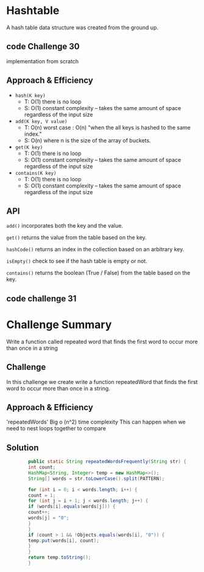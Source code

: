 # Hashtable

A hash table data structure was created from the ground up.

## code Challenge 30

implementation from scratch

## Approach & Efficiency

* `hash(K key)`
    * T: O(1) there is no loop
    * S: O(1) constant complexity – takes the same amount of space regardless of the input size
* `add(K key, V value)`
    * T: O(n) worst case : O(n) "when the all keys is hashed to the same index."
    * S: O(n) where n is the size of the array of buckets.
* `get(K key)`
    * T: O(1) there is no loop
    * S: O(1) constant complexity – takes the same amount of space regardless of the input size
* `contains(K key)`
    * T: O(1) there is no loop
    * S: O(1) constant complexity – takes the same amount of space regardless of the input size

## API

`add()` incorporates both the key and the value.

`get()` returns the value from the table based on the key.

`hashCode()` returns an index in the collection based on an arbitrary key.

`isEmpty()` check to see if the hash table is empty or not.

`contains()` returns the boolean (True / False) from the table based on the key.


## code challenge 31

# Challenge Summary

Write a function called repeated word that finds the first word to occur more than once in a string

## Challenge

In this challenge we create write a function repeatedWord that finds the first word to occur more than once in a string.

## Approach & Efficiency

'repeatedWords' Big o (n^2) time complexity  This can happen when we need to nest loops together to compare

## Solution

~~~java
        public static String repeatedWordsFrequently(String str) {
        int count;
        HashMap<String, Integer> temp = new HashMap<>();
        String[] words = str.toLowerCase().split(PATTERN);

        for (int i = 0; i < words.length; i++) {
        count = 1;
        for (int j = i + 1; j < words.length; j++) {
        if (words[i].equals(words[j])) {
        count++;
        words[j] = "0";
        }
        }
        if (count > 1 && !Objects.equals(words[i], "0")) {
        temp.put(words[i], count);
        }
        }
        return temp.toString();
        }
~~~